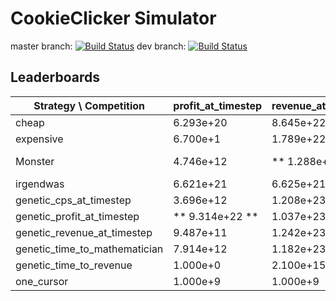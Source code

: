 # CookieClicker Simulator
master branch: [![Build Status](https://travis-ci.com/Crypto2557/cookie_clicker_simulator.svg?branch=master)](https://travis-ci.com/Crypto2557/cookie_clicker_simulator)
dev branch: [![Build Status](https://travis-ci.com/Crypto2557/cookie_clicker_simulator.svg?branch=dev)](https://travis-ci.com/Crypto2557/cookie_clicker_simulator)

## Leaderboards

|    Strategy \ Competition     |  profit_at_timestep  |  revenue_at_timestep  |  cps_at_timestep  |  time_to_revenue  |  time_to_mathematician  |
|-------------------------------|----------------------|-----------------------|-------------------|-------------------|-------------------------|
|             cheap             |      6.293e+20       |       8.645e+22       |     1.028e+13     |     1.569e+28     |        1.902e+8         |
|           expensive           |       6.700e+1       |       1.789e+22       |     1.118e+13     |     1.642e+28     |        1.000e+20        |
|            Monster            |      4.746e+12       |    ** 1.288e+23 **    |  ** 1.369e+13 **  |  ** 1.502e+28 **  |        8.157e+10        |
|           irgendwas           |      6.621e+21       |       6.625e+21       |     6.631e+11     |     1.508e+30     |     ** 1.535e+7 **      |
|    genetic_cps_at_timestep    |      3.696e+12       |       1.208e+23       |     1.360e+13     |     6.937e+28     |            -            |
|  genetic_profit_at_timestep   |   ** 9.314e+22 **    |       1.037e+23       |     1.058e+13     |     9.454e+28     |            -            |
|  genetic_revenue_at_timestep  |      9.487e+11       |       1.242e+23       |     1.354e+13     |     1.504e+28     |        5.165e+13        |
| genetic_time_to_mathematician |      7.914e+12       |       1.182e+23       |     1.250e+13     |     2.378e+28     |        1.611e+7         |
|    genetic_time_to_revenue    |       1.000e+0       |       2.100e+15       |     2.900e+9      |     1.503e+28     |        1.925e+15        |
|          one_cursor           |       1.000e+9       |       1.000e+9        |     1.000e-1      |     1.000e+43     |            -            |


